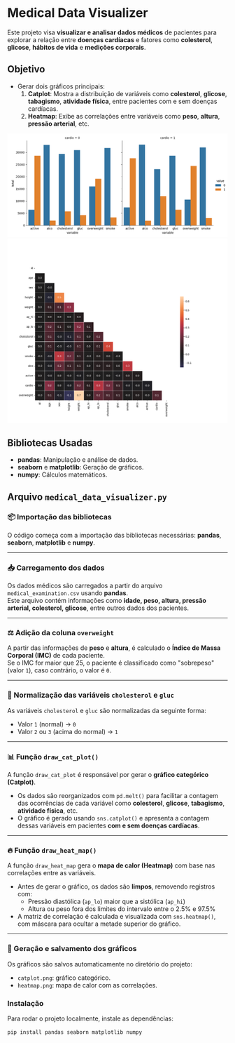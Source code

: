 # Medical Data Visualizer

Este projeto visa **visualizar e analisar dados médicos** de pacientes para explorar a relação entre **doenças cardíacas** e fatores como **colesterol**, **glicose**, **hábitos de vida** e **medições corporais**.

## Objetivo

- Gerar dois gráficos principais:
  1. **Catplot**: Mostra a distribuição de variáveis como **colesterol**, **glicose**, **tabagismo**, **atividade física**, entre pacientes com e sem doenças cardíacas.
  2. **Heatmap**: Exibe as correlações entre variáveis como **peso**, **altura**, **pressão arterial**, etc.

![Imagem](catplot.png)
![Imagem](heatmap.png)

## Bibliotecas Usadas

- **pandas**: Manipulação e análise de dados.
- **seaborn** e **matplotlib**: Geração de gráficos.
- **numpy**: Cálculos matemáticos.

## Arquivo `medical_data_visualizer.py`

### 📦 Importação das bibliotecas

O código começa com a importação das bibliotecas necessárias: **pandas**, **seaborn**, **matplotlib** e **numpy**.

---

### 📥 Carregamento dos dados

Os dados médicos são carregados a partir do arquivo `medical_examination.csv` usando **pandas**.  
Este arquivo contém informações como **idade, peso, altura, pressão arterial, colesterol, glicose**, entre outros dados dos pacientes.

---

### ⚖️ Adição da coluna `overweight`

A partir das informações de **peso** e **altura**, é calculado o **Índice de Massa Corporal (IMC)** de cada paciente.  
Se o IMC for maior que 25, o paciente é classificado como "sobrepeso" (valor `1`), caso contrário, o valor é `0`.

---

### 🧪 Normalização das variáveis `cholesterol` e `gluc`

As variáveis `cholesterol` e `gluc` são normalizadas da seguinte forma:
- Valor `1` (normal) → `0`
- Valor `2` ou `3` (acima do normal) → `1`

---

### 📊 Função `draw_cat_plot()`

A função `draw_cat_plot` é responsável por gerar o **gráfico categórico (Catplot)**.

- Os dados são reorganizados com `pd.melt()` para facilitar a contagem das ocorrências de cada variável como **colesterol**, **glicose**, **tabagismo**, **atividade física**, etc.
- O gráfico é gerado usando `sns.catplot()` e apresenta a contagem dessas variáveis em pacientes **com e sem doenças cardíacas**.

---

### 🔥 Função `draw_heat_map()`

A função `draw_heat_map` gera o **mapa de calor (Heatmap)** com base nas correlações entre as variáveis.

- Antes de gerar o gráfico, os dados são **limpos**, removendo registros com:
  - Pressão diastólica (`ap_lo`) maior que a sistólica (`ap_hi`)
  - Altura ou peso fora dos limites do intervalo entre o 2.5% e 97.5%
- A matriz de correlação é calculada e visualizada com `sns.heatmap()`, com máscara para ocultar a metade superior do gráfico.

---

### 💾 Geração e salvamento dos gráficos

Os gráficos são salvos automaticamente no diretório do projeto:

- `catplot.png`: gráfico categórico.
- `heatmap.png`: mapa de calor com as correlações.



### Instalação

Para rodar o projeto localmente, instale as dependências:

```bash
pip install pandas seaborn matplotlib numpy
